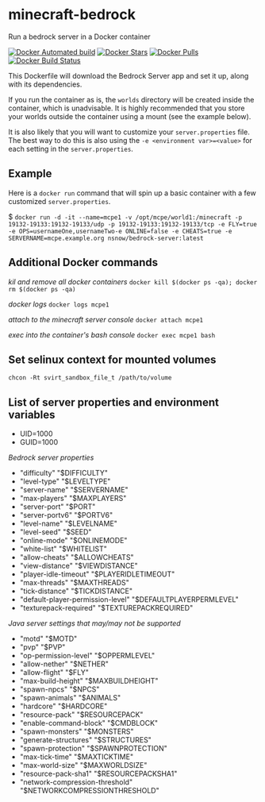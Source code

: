 # minecraft-bedrock
Run a bedrock server in a Docker container

[![Docker Automated build](https://img.shields.io/docker/automated/nsnow/bedrock-server.svg)](https://hub.docker.com/r/nsnow/bedrock-server)
[![Docker Stars](https://img.shields.io/docker/stars/nsnow/bedrock-server.svg)](https://hub.docker.com/r/nsnow/bedrock-server)
[![Docker Pulls](https://img.shields.io/docker/pulls/nsnow/bedrock-server.svg)](https://hub.docker.com/r/nsnow/bedrock-server)
[![Docker Build Status](https://img.shields.io/docker/build/nsnow/bedrock-server.svg)](https://hub.docker.com/r/nsnow/bedrock-server/builds)


This Dockerfile will download the Bedrock Server app and set it up, along with its dependencies.

If you run the container as is, the `worlds` directory will be created inside the container, which is unadvisable. It is highly recommended that you store your worlds outside the container using a mount (see the example below).

It is also likely that you will want to customize your `server.properties` file. The best way to do this is also using the `-e <environment var>=<value>` for each setting in the `server.properties`.

## Example
Here is a `docker run` command that will spin up a basic container with a few customized `server.properties`.

 $ `docker run -d -it --name=mcpe1 -v /opt/mcpe/world1:/minecraft -p 19132-19133:19132-19133/udp -p 19132-19133:19132-19133/tcp -e FLY=true -e OPS=usernameOne,usernameTwo-e ONLINE=false -e CHEATS=true -e SERVERNAME=mcpe.example.org nsnow/bedrock-server:latest`


## Additional Docker commands

*kil and remove all docker containers*
`docker kill $(docker ps -qa); docker rm $(docker ps -qa)`

*docker logs*
`docker logs mcpe1`

*attach to the minecraft server console*
`docker attach mcpe1`

*exec into the container's bash console*
`docker exec mcpe1 bash`

## Set selinux context for mounted volumes

`chcon -Rt svirt_sandbox_file_t /path/to/volume`

## List of server properties and environment variables
* UID=1000
* GUID=1000

*Bedrock server properties*
* "difficulty" "$DIFFICULTY"
* "level-type" "$LEVELTYPE"
* "server-name" "$SERVERNAME"
* "max-players" "$MAXPLAYERS"
* "server-port" "$PORT"
* "server-portv6" "$PORTV6"
* "level-name" "$LEVELNAME"
* "level-seed" "$SEED"
* "online-mode" "$ONLINEMODE"
* "white-list" "$WHITELIST"
* "allow-cheats" "$ALLOWCHEATS"
* "view-distance" "$VIEWDISTANCE"
* "player-idle-timeout" "$PLAYERIDLETIMEOUT"
* "max-threads" "$MAXTHREADS"
* "tick-distance" "$TICKDISTANCE"
* "default-player-permission-level" "$DEFAULTPLAYERPERMLEVEL"
* "texturepack-required" "$TEXTUREPACKREQUIRED"

*Java server settings that may/may not be supported*
* "motd" "$MOTD"
* "pvp" "$PVP"
* "op-permission-level" "$OPPERMLEVEL"
* "allow-nether" "$NETHER"
* "allow-flight" "$FLY"
* "max-build-height" "$MAXBUILDHEIGHT"
* "spawn-npcs" "$NPCS"
* "spawn-animals" "$ANIMALS"
* "hardcore" "$HARDCORE"
* "resource-pack" "$RESOURCEPACK"
* "enable-command-block" "$CMDBLOCK"
* "spawn-monsters" "$MONSTERS"
* "generate-structures" "$STRUCTURES"
* "spawn-protection" "$SPAWNPROTECTION"
* "max-tick-time" "$MAXTICKTIME"
* "max-world-size" "$MAXWORLDSIZE"
* "resource-pack-sha1" "$RESOURCEPACKSHA1"
* "network-compression-threshold" "$NETWORKCOMPRESSIONTHRESHOLD"
 
